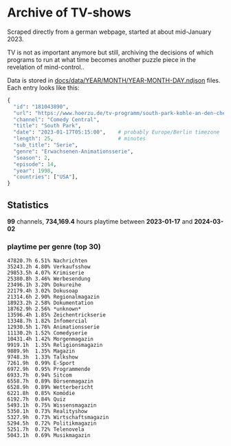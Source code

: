 # Archive of TV-shows

Scraped directly from a german webpage, started at about mid-January 2023.

TV is not as important anymore but still, archiving the decisions of which programs to run at what time
becomes another puzzle piece in the revelation of mind-control.. 

Data is stored in [docs/data/YEAR/MONTH/YEAR-MONTH-DAY.ndjson](docs/data/) files. 
Each entry looks like this:

```python
{
  "id": "181043890", 
  "url": "https://www.hoerzu.de/tv-programm/south-park-kohle-an-den-chefkoch/bid_181043890/", 
  "channel": "Comedy Central", 
  "title": "South Park", 
  "date": "2023-01-17T05:15:00",    # probably Europe/Berlin timezone 
  "length": 25,                     # minutes 
  "sub_title": "Serie", 
  "genre": "Erwachsenen-Animationsserie", 
  "season": 2, 
  "episode": 14, 
  "year": 1998, 
  "countries": ["USA"],
}
```

## Statistics

**99** channels, **734,169.4** hours playtime between **2023-01-17** and **2024-03-02**


### playtime per genre (top 30)

    47820.7h 6.51% Nachrichten
    35243.2h 4.80% Verkaufsshow
    29853.5h 4.07% Krimiserie
    25380.8h 3.46% Werbesendung
    23496.1h 3.20% Dokureihe
    22179.4h 3.02% Dokusoap
    21314.6h 2.90% Regionalmagazin
    18923.2h 2.58% Dokumentation
    18762.9h 2.56% *unknown*
    13596.4h 1.85% Zeichentrickserie
    13348.7h 1.82% Infomercial
    12930.5h 1.76% Animationsserie
    11130.2h 1.52% Comedyserie
    10431.4h 1.42% Morgenmagazin
    9919.1h  1.35% Religionsmagazin
    9889.9h  1.35% Magazin
    9748.3h  1.33% Talkshow
    7261.9h  0.99% E-Sport
    6972.9h  0.95% Programmende
    6933.7h  0.94% Sitcom
    6558.7h  0.89% Börsenmagazin
    6528.9h  0.89% Wetterbericht
    6221.8h  0.85% Komödie
    6192.7h  0.84% Quiz
    5493.1h  0.75% Wissensmagazin
    5350.1h  0.73% Realityshow
    5327.9h  0.73% Wirtschaftsmagazin
    5294.5h  0.72% Politikmagazin
    5251.7h  0.72% Telenovela
    5043.1h  0.69% Musikmagazin
